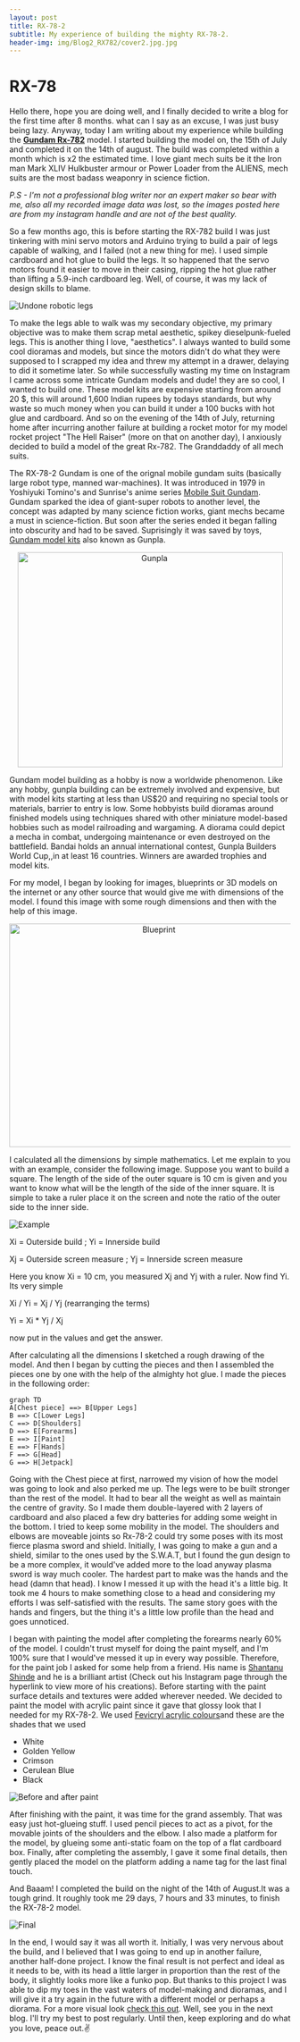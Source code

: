 ```yaml
---
layout: post
title: RX-78-2
subtitle: My experience of building the mighty RX-78-2.
header-img: img/Blog2_RX782/cover2.jpg.jpg
---
```




# RX-78

Hello there, hope you are doing well, and I finally decided to write a blog for the first time after 8 months. what can I say as an excuse, I was just busy being lazy. Anyway, today I am writing about my experience while building the [**Gundam Rx-782**](https://en.wikipedia.org/wiki/Gundam) model. I started building the model on, the 15th of July and completed it on the 14th of august. The build was completed within a month which is x2 the estimated time. I love giant mech suits be it the Iron man Mark XLIV Hulkbuster armour or Power Loader from the ALIENS, mech suits are the most badass weaponry in science fiction.

*P.S - I'm not a professional blog writer nor an expert maker so bear with me, also all my recorded image data was lost, so the images posted here are from my instagram handle and are not of the best quality.*

 So a few months ago, this is before starting the RX-782 build I was just tinkering with mini servo motors and Arduino trying to build a pair of legs capable of walking, and I failed (not a new thing for me). I used simple cardboard and hot glue to build the legs. It so happened that the servo motors found it easier to move in their casing, ripping the hot glue rather than lifting a 5.9-inch cardboard leg. Well, of course, it was my lack of design skills to blame.
 
 ![Undone robotic legs](/img/Blog2_RX782/legsfinal2.jpg)

To make the legs able to walk was my secondary objective, my primary objective was to make them scrap metal aesthetic, spikey dieselpunk-fueled legs. This is another thing I love, "aesthetics". I always wanted to build some cool dioramas and models, but since the motors didn't do what they were supposed to I scrapped my idea and threw my attempt in a drawer, delaying to did it sometime later. So while successfully wasting my time on Instagram I came across some intricate Gundam models and dude! they are so cool, I wanted to build one. These model kits are expensive starting from around 20 $, this will around 1,600 Indian rupees by todays standards, but why waste so much money when you can build it under a 100 bucks with hot glue and cardboard. And so on the evening of the 14th of July, returning home after incurring another failure at building a rocket motor for my model rocket project "The Hell Raiser" (more on that on another day), I anxiously decided to build a model of the great Rx-782. The Granddaddy of all mech suits.

The RX-78-2 Gundam is one of the orignal mobile gundam suits (basically large robot type, manned war-machines). It was introduced in 1979 in Yoshiyuki Tomino's and Sunrise's anime series [Mobile Suit Gundam](https://gundam.fandom.com/wiki/Mobile_Suit_Gundam). Gundam sparked the idea of giant-super robots to another level, the concept was adapted by many science fiction works, giant mechs became a must in science-fiction. But soon after the series ended it began falling into obscurity and had to be saved. Suprisingly it was saved by toys, [Gundam model kits](https://en.wikipedia.org/wiki/Gundam_model) also known as Gunpla.

<p align="center"> <img title="a title" alt="Gunpla" src="https://image-cdn.hypb.st/https%3A%2F%2Fhypebeast.com%2Fimage%2F2021%2F04%2Fbandai-gundam-gunpla-recycling-programme-000.jpg?w=960&cbr=1&q=90&fit=max" width="475" height="385" /></p>

Gundam model building as a hobby is now a worldwide phenomenon. Like any hobby, gunpla building can be extremely involved and expensive, but with model kits starting at less than US$20 and requiring no special tools or materials, barrier to entry is low. Some hobbyists build dioramas around finished models using techniques shared with other miniature model-based hobbies such as model railroading and wargaming. A diorama could depict a mecha in combat, undergoing maintenance or even destroyed on the battlefield. Bandai holds an annual international contest, Gunpla Builders World Cup,,in at least 16 countries. Winners are awarded trophies and model kits.

For my model, I began by looking for images, blueprints or 3D models on the internet or any other source that would give me with dimensions of the model. I found this image with some rough dimensions and then with the help of this image.

<p align="center"> <img title="a title" alt="Blueprint" src="https://cdna.artstation.com/p/assets/images/images/002/140/878/large/jie-victoria-gundam.jpg?1457785645" width="520" height="400"/></p>

I calculated all the dimensions by simple mathematics. Let me explain to you with an example, consider the following image. Suppose you want to build a square. The length of the side of the outer square is 10 cm is given and you want to know what will be the length of the side of the inner square. It is simple to take a ruler place it on the screen and note the ratio of the outer side to the inner side.

 ![Example](/img/Blog2_RX782/Exampleexplain.jpg)

Xi = Outerside build  ;          Yi = Innerside build

Xj = Outerside screen measure  ;  Yj = Innerside screen measure

Here you know Xi = 10 cm, you measured Xj and Yj with a ruler. Now find Yi. Its very simple
  
Xi / Yi = Xj / Yj (rearranging the terms)

Yi = Xi * Yj / Xj

now put in the values and get the answer.

After calculating all the dimensions I sketched a rough drawing of the model. And then I began by cutting the pieces and then I assembled the pieces one by one with the help of the almighty hot glue. I made the pieces in the following order:

```mermaid
graph TD
A[Chest piece] ==> B[Upper Legs]
B ==> C[Lower Legs]
C ==> D[Shoulders]
D ==> E[Forearms]
E ==> I[Paint]
E ==> F[Hands]
F ==> G[Head]
G ==> H[Jetpack]

```

Going with the Chest piece at first, narrowed my vision of how the model was going to look and also perked me up. The legs were to be built stronger than the rest of the model. It had to bear all the weight as well as maintain the centre of gravity. So I made them double-layered with 2 layers of cardboard and also placed a few dry batteries for adding some weight in the bottom. I tried to keep some mobility in the model. The shoulders and elbows are moveable joints so Rx-78-2 could try some poses with its most fierce plasma sword and shield. Initially, I was going to make a gun and a shield, similar to the ones used by the S.W.A.T, but I found the gun design to be a more complex, it would've added more to the load anyway plasma sword is way much cooler. The hardest part to make was the hands and the head (damn that head). I know I messed it up with the head it's a little big. It took me 4 hours to make something close to a head and considering my efforts I was self-satisfied with the results. The same story goes with the hands and fingers, but the thing it's a little low profile than the head and goes unnoticed.

I began with painting the model after completing the forearms nearly 60% of the model. I couldn't trust myself for doing the paint myself, and I'm 100% sure that I would've messed it up in every way possible. Therefore, for the paint job I asked for some help from a friend. His name is [Shantanu Shinde](https://www.instagram.com/gladiator_13_02/) and he is a brilliant artist (Check out his Instagram page through the hyperlink to view more of his creations). Before starting with the paint surface details and textures were added wherever needed. We decided to paint the model with acrylic paint since it gave that glossy look that I needed for my RX-78-2. We used [Fevicryl acrylic colours](https://www.amazon.in/Fevicryl-Acrylic-colors-Sunflower-Shades/dp/B00LXTFMRS/ref=sr_1_6?adgrpid=60017284478&ext_vrnc=hi&gclid=Cj0KCQiAyMKbBhD1ARIsANs7rEESoksapafjw9XqlGHpTJ49tQjezQM6KgoEhogUxo8-PIqASLxXQbQaAlJoEALw_wcB&hvadid=379957635054&hvdev=c&hvlocphy=9301591&hvnetw=g&hvqmt=b&hvrand=11604356328590173936&hvtargid=kwd-969199519341&hydadcr=23646_1936986&keywords=acrylic+color+fabric&qid=1668347739&qu=eyJxc2MiOiIxLjAwIiwicXNhIjoiMC4wMCIsInFzcCI6IjAuMDAifQ%3D%3D&sr=8-6)and these are the shades that we used
* White
* Golden Yellow
* Crimson
* Cerulean Blue
* Black

![Before and after paint](/img/Blog2_RX782/paint.jpg)

After finishing with the paint, it was time for the grand assembly. That was easy just hot-glueing stuff. I used pencil pieces to act as a pivot, for the movable joints of the shoulders and the elbow. I also made a platform for the model, by glueing some anti-static foam on the top of a flat cardboard box. Finally, after completing the assembly, I gave it some final details, then gently placed the model on the platform adding a name tag for the last final touch.

 And Baaam! I completed the build on the night of the 14th of August.It was a tough grind. It roughly took me 29 days, 7 hours and 33 minutes, to finish the RX-78-2 model.

![Final](/img/Blog2_RX782/reveal.jpg)

In the end, I would say it was all worth it. Initially, I was very nervous about the build, and  I believed that I was going to end up in another failure, another half-done project. I know the final result is not perfect and ideal as it needs to be, with its head a little larger in proportion than the rest of the body, it slightly looks more like a funko pop. But thanks to this project I was able to dip my toes in the vast waters of model-making and dioramas, and I will give it a try again in the future with a different model or perhaps a diorama. For a more visual look [check this out](https://www.instagram.com/stories/highlights/17955166108851420/?hl=en). Well, see you in the next blog. I'll try my best to post regularly. Until then, keep exploring and do what you love, peace out.:v:
